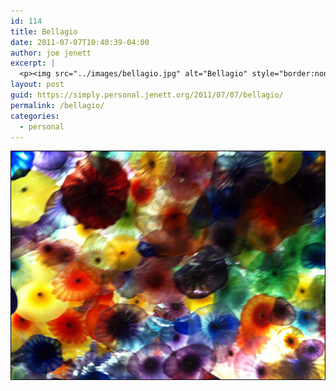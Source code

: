 ```yaml
---
id: 114
title: Bellagio
date: 2011-07-07T10:40:39-04:00
author: joe jenett
excerpt: |
  <p><img src="../images/bellagio.jpg" alt="Bellagio" style="border:none;" /></p>
layout: post
guid: https://simply.personal.jenett.org/2011/07/07/bellagio/
permalink: /bellagio/
categories:
  - personal
---
```

<img src="../images/bellagio.jpg" alt="Bellagio" style="border:none;" />